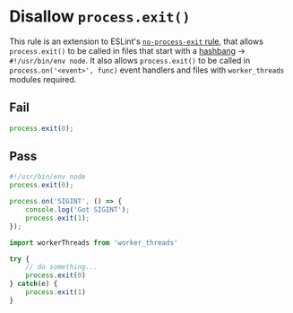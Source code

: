 # Disallow `process.exit()`

This rule is an extension to ESLint's [`no-process-exit` rule](http://eslint.org/docs/rules/no-process-exit), that allows `process.exit()` to be called in files that start with a [hashbang](https://en.wikipedia.org/wiki/Shebang_(Unix)) → `#!/usr/bin/env node`. It also allows `process.exit()` to be called in `process.on('<event>', func)` event handlers and files with `worker_threads` modules required.


## Fail

```js
process.exit(0);
```


## Pass

```js
#!/usr/bin/env node
process.exit(0);
```

```js
process.on('SIGINT', () => {
    console.log('Got SIGINT');
    process.exit(1);
});
```

```js
import workerThreads from 'worker_threads'

try {
	// do something...
	process.exit(0)
} catch(e) {
	process.exit(1)
}
```
